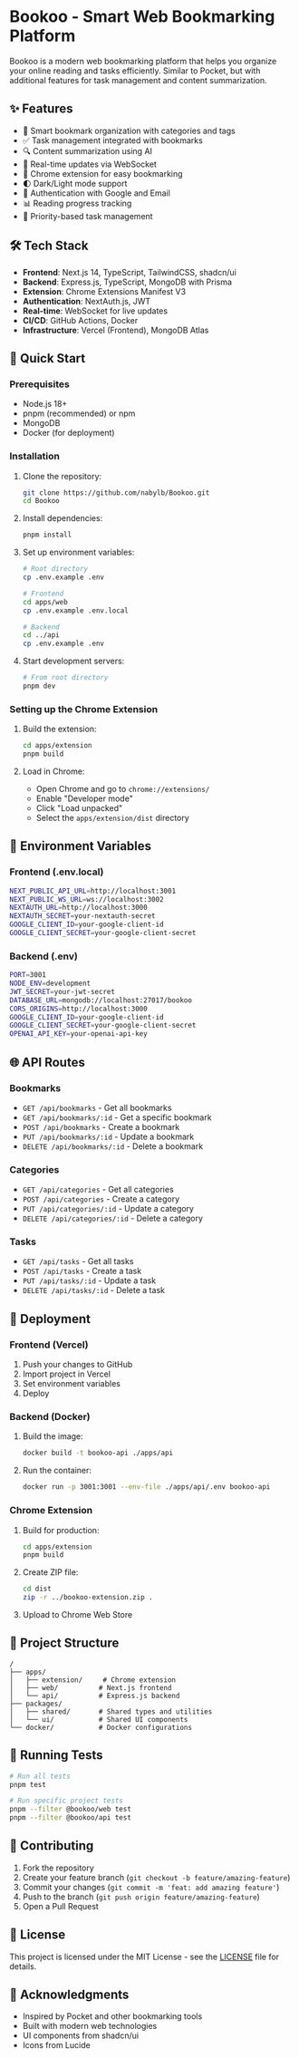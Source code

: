 # Bookoo - Smart Web Bookmarking Platform

Bookoo is a modern web bookmarking platform that helps you organize your online reading and tasks efficiently. Similar to Pocket, but with additional features for task management and content summarization.

## ✨ Features

- 📑 Smart bookmark organization with categories and tags
- ✅ Task management integrated with bookmarks
- 🔍 Content summarization using AI
- 🔄 Real-time updates via WebSocket
- 📱 Chrome extension for easy bookmarking
- 🌓 Dark/Light mode support
- 🚪 Authentication with Google and Email
- 📊 Reading progress tracking
- 🎯 Priority-based task management

## 🛠️ Tech Stack

- **Frontend**: Next.js 14, TypeScript, TailwindCSS, shadcn/ui
- **Backend**: Express.js, TypeScript, MongoDB with Prisma
- **Extension**: Chrome Extensions Manifest V3
- **Authentication**: NextAuth.js, JWT
- **Real-time**: WebSocket for live updates
- **CI/CD**: GitHub Actions, Docker
- **Infrastructure**: Vercel (Frontend), MongoDB Atlas

## 🚀 Quick Start

### Prerequisites

- Node.js 18+
- pnpm (recommended) or npm
- MongoDB
- Docker (for deployment)

### Installation

1. Clone the repository:
   ```bash
   git clone https://github.com/nabylb/Bookoo.git
   cd Bookoo
   ```

2. Install dependencies:
   ```bash
   pnpm install
   ```

3. Set up environment variables:
   ```bash
   # Root directory
   cp .env.example .env

   # Frontend
   cd apps/web
   cp .env.example .env.local

   # Backend
   cd ../api
   cp .env.example .env
   ```

4. Start development servers:
   ```bash
   # From root directory
   pnpm dev
   ```

### Setting up the Chrome Extension

1. Build the extension:
   ```bash
   cd apps/extension
   pnpm build
   ```

2. Load in Chrome:
   - Open Chrome and go to `chrome://extensions/`
   - Enable "Developer mode"
   - Click "Load unpacked"
   - Select the `apps/extension/dist` directory

## 🔧 Environment Variables

### Frontend (.env.local)
```bash
NEXT_PUBLIC_API_URL=http://localhost:3001
NEXT_PUBLIC_WS_URL=ws://localhost:3002
NEXTAUTH_URL=http://localhost:3000
NEXTAUTH_SECRET=your-nextauth-secret
GOOGLE_CLIENT_ID=your-google-client-id
GOOGLE_CLIENT_SECRET=your-google-client-secret
```

### Backend (.env)
```bash
PORT=3001
NODE_ENV=development
JWT_SECRET=your-jwt-secret
DATABASE_URL=mongodb://localhost:27017/bookoo
CORS_ORIGINS=http://localhost:3000
GOOGLE_CLIENT_ID=your-google-client-id
GOOGLE_CLIENT_SECRET=your-google-client-secret
OPENAI_API_KEY=your-openai-api-key
```

## 🌐 API Routes

### Bookmarks
- `GET /api/bookmarks` - Get all bookmarks
- `GET /api/bookmarks/:id` - Get a specific bookmark
- `POST /api/bookmarks` - Create a bookmark
- `PUT /api/bookmarks/:id` - Update a bookmark
- `DELETE /api/bookmarks/:id` - Delete a bookmark

### Categories
- `GET /api/categories` - Get all categories
- `POST /api/categories` - Create a category
- `PUT /api/categories/:id` - Update a category
- `DELETE /api/categories/:id` - Delete a category

### Tasks
- `GET /api/tasks` - Get all tasks
- `POST /api/tasks` - Create a task
- `PUT /api/tasks/:id` - Update a task
- `DELETE /api/tasks/:id` - Delete a task

## 🚢 Deployment

### Frontend (Vercel)
1. Push your changes to GitHub
2. Import project in Vercel
3. Set environment variables
4. Deploy

### Backend (Docker)
1. Build the image:
   ```bash
   docker build -t bookoo-api ./apps/api
   ```

2. Run the container:
   ```bash
   docker run -p 3001:3001 --env-file ./apps/api/.env bookoo-api
   ```

### Chrome Extension
1. Build for production:
   ```bash
   cd apps/extension
   pnpm build
   ```

2. Create ZIP file:
   ```bash
   cd dist
   zip -r ../bookoo-extension.zip .
   ```

3. Upload to Chrome Web Store

## 📁 Project Structure
```
/
├── apps/
│   ├── extension/     # Chrome extension
│   ├── web/          # Next.js frontend
│   └── api/          # Express.js backend
├── packages/
│   ├── shared/       # Shared types and utilities
│   └── ui/           # Shared UI components
└── docker/           # Docker configurations
```

## 🧪 Running Tests
```bash
# Run all tests
pnpm test

# Run specific project tests
pnpm --filter @bookoo/web test
pnpm --filter @bookoo/api test
```

## 🤝 Contributing

1. Fork the repository
2. Create your feature branch (`git checkout -b feature/amazing-feature`)
3. Commit your changes (`git commit -m 'feat: add amazing feature'`)
4. Push to the branch (`git push origin feature/amazing-feature`)
5. Open a Pull Request

## 📝 License

This project is licensed under the MIT License - see the [LICENSE](LICENSE) file for details.

## 👏 Acknowledgments

- Inspired by Pocket and other bookmarking tools
- Built with modern web technologies
- UI components from shadcn/ui
- Icons from Lucide